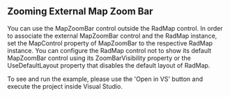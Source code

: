 ## Zooming External Map Zoom Bar
You can use the MapZoomBar control outside the RadMap control. In order to associate the external MapZoomBar control and the RadMap instance, set the MapControl property of MapZoomBar to the respective RadMap instance.
You can configure the RadMap control not to show its default MapZoomBar control using its ZoomBarVisibility property or the UseDefaultLayout property that disables the default layout of RadMap.

To see and run the example, please use the 'Open in VS' button and execute the project inside Visual Studio.

[//]: <keywords:ZoomBarVisibility>